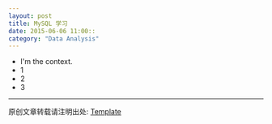 ```yaml
---
layout: post
title: MySQL 学习
date: 2015-06-06 11:00::
category: "Data Analysis"
---
```


- I'm the context.
- 1
- 2
- 3


---

原创文章转载请注明出处: [Template](http://platinhom.github.io/other/1111/11/11/Template.html)
